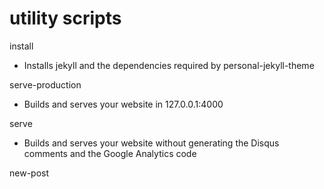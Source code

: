# utility scripts

install

- Installs jekyll and the dependencies required by personal-jekyll-theme

serve-production

- Builds and serves your website in 127.0.0.1:4000

serve

- Builds and serves your website without generating the Disqus comments and the
  Google Analytics code

new-post <title>

- Creates a new post under \_posts

generate-category

- Generate all the categories that are used in the \_posts

generate-tag

- Generate all the tags that are used in the \_posts

integrate-personal

- Integrates the latest bug fixes and new features from personal-jekyll-theme
  repository. Make sure to read
  [this](https://github.com/PanosSakkos/personal-jekyll-theme/wiki/Integrating-latest-bug-fixes-and-features-into-your-past-fork)
  before using it.
